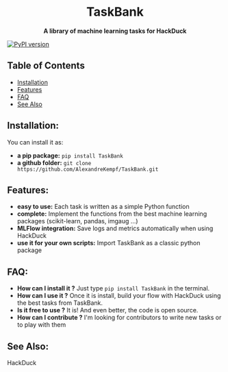 <h1 align="center">TaskBank</h1>

<div align="center">
  <strong>A library of machine learning tasks for HackDuck</strong>
</div>

[![PyPI version](https://badge.fury.io/py/TaskBank.svg)](https://badge.fury.io/py/TaskBank)


## Table of Contents
- [Installation](#installation)
- [Features](#features)
- [FAQ](#faq)
- [See Also](#see-also)

## Installation:
You can install it as:
- __a pip package:__ `pip install TaskBank`
- __a github folder:__ `git clone https://github.com/AlexandreKempf/TaskBank.git`

## Features:
- __easy to use:__ Each task is written as a simple Python function
- __complete:__ Implement the functions from the best machine learning packages (scikit-learn, pandas, imgaug ...)
- __MLFlow integration:__ Save logs and metrics automatically when using HackDuck
- __use it for your own scripts:__ Import TaskBank as a classic python package

## FAQ:
- __How can I install it ?__
Just type `pip install TaskBank` in the terminal.
- __How can I use it ?__
Once it is install, build your flow with HackDuck using the best tasks from TaskBank.
- __Is it free to use ?__
It is! And even better, the code is open source.
- __How can I contribute ?__
I'm looking for contributors to write new tasks or to play with them

## See Also:
HackDuck
